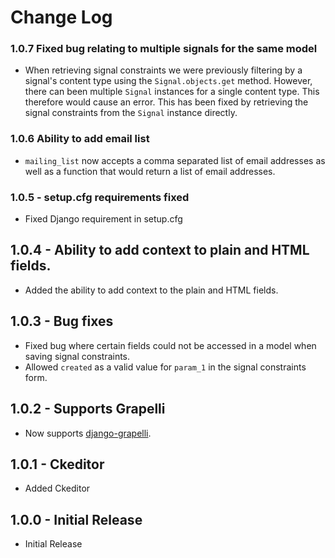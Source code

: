 # Change Log

### 1.0.7 Fixed bug relating to multiple signals for the same model
- When retrieving signal constraints we were previously filtering by a signal's content type using the `Signal.objects.get` method. However, there can been multiple `Signal` instances for a single content type. This therefore would cause an error. This has been fixed by retrieving the signal constraints from the `Signal` instance directly.

### 1.0.6 Ability to add email list
- `mailing_list` now accepts a comma separated list of email addresses as well as a function that would return a list of email addresses.

### 1.0.5 - setup.cfg requirements fixed
- Fixed Django requirement in setup.cfg

## 1.0.4 - Ability to add context to plain and HTML fields.
- Added the ability to add context to the plain and HTML fields.

## 1.0.3 - Bug fixes
- Fixed bug where certain fields could not be accessed in a model when saving signal constraints.
- Allowed `created` as a valid value for `param_1` in the signal constraints form.

## 1.0.2 - Supports Grapelli
- Now supports [django-grapelli](https://django-grappelli.readthedocs.io/en/latest/).

## 1.0.1 - Ckeditor
- Added Ckeditor

## 1.0.0 - Initial Release
- Initial Release
